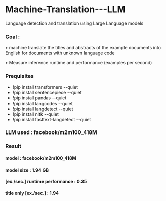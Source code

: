 # Machine-Translation---LLM
Language detection and translation using Large Language models

### Goal : 
•	machine translate the titles and abstracts of the example documents into English for documents with unknown language code

•	Measure inference runtime and performance (examples per second)


### Prequisites
- !pip install transformers --quiet
- !pip install sentencepiece --quiet 
- !pip install pandas --quiet 
- !pip install langcodes  --quiet 
- !pip install langdetect --quiet 
- !pip install nltk --quiet 
- !pip install fasttext-langdetect --quiet 

### LLM used :  facebook/m2m100_418M

### Result 

#### model :   facebook/m2m100_418M 
#### model size :   1.94 GB
#### [ex./sec.]	runtime performance :  0.35 
#### title only [ex./sec.] : 	 1.94
